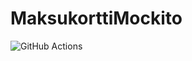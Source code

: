 # MaksukorttiMockito
![GitHub Actions](https://github.com/Pentu88/ohtu-2021k/workflows/viikko4%20%2F%20MaksukorttiMockito/badge.svg)
